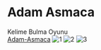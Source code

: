 # Adam Asmaca
 Kelime Bulma Oyunu <br>
[Adam-Asmaca](https://adam-asmaca.fatihsemirgin.repl.co/)
![1](https://user-images.githubusercontent.com/109742155/190530635-d227e3cc-07b8-4dfe-ace4-78773e84704c.png)
![2](https://user-images.githubusercontent.com/109742155/190530646-3d3dceef-9dc8-48f0-a132-2608b27d5791.png)
![3](https://user-images.githubusercontent.com/109742155/190530661-c6ee39b1-b8ee-4f88-b2f0-5103fd4d6c08.png)
